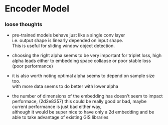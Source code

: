 # Encoder Model


### loose thoughts

* pre-trained models behave just like a single conv layer  
i.e. output shape is linearly depended on input shape.  
This is useful for sliding window object detection.

* choosing the right alpha seems to be very important for triplet loss,
high alpha leads either to embedding space collapse or poor stable loss (poor performance)

* it is also worth noting optimal alpha seems to depend on sample size too.  
with more data seems to do better with lower alpha

* the number of dimensions of the embedding has doesn't seem to impact performace, (2d2e8357) 
this could be really good or bad, maybe current performance is just bad either way,  
although it would be super nice to have only a 2d embedding and be able to take advantage of existing GIS libraries 
